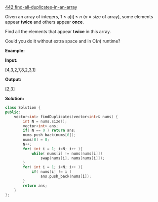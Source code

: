 [442.find-all-duplicates-in-an-array](https://leetcode.com/problems/find-all-duplicates-in-an-array/)  

Given an array of integers, 1 ≤ a\[i\] ≤ _n_ (_n_ = size of array), some elements appear **twice** and others appear **once**.

Find all the elements that appear **twice** in this array.

Could you do it without extra space and in O(_n_) runtime?

**Example:**  

  
**Input:**
  
\[4,3,2,7,8,2,3,1\]
  

  
**Output:**
  
\[2,3\]  



**Solution:**  

```cpp
class Solution {
public:
    vector<int> findDuplicates(vector<int>& nums) {
        int N = nums.size();
        vector<int> ans;
        if( N == 0 ) return ans;
        nums.push_back(nums[0]);
        nums[0] = 0;
        N++;
        for( int i = 1; i<N; i++ ){
            while( nums[i] != nums[nums[i]])
                swap(nums[i], nums[nums[i]]);
        }
        for( int i = 1; i<N; i++ ){
            if( nums[i] != i )
                ans.push_back(nums[i]);
        }
        return ans;
    }
};
```
      